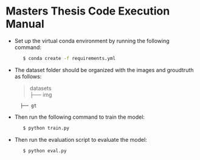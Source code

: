 # Masters Thesis Code Execution Manual

 - Set up the virtual conda environment by running the following command:
    
     ```sh
        $ conda create -f requirements.yml
     ```


 - The dataset folder should be organized with the images and groudtruth as follows:

     >  datasets  
         ├── img
         
         ├── gt
         
     

 - Then run the following command to train the model:

     ```sh
        $ python train.py
     ```

 - Then run the evaluation script to evaluate the model:

     ```sh
        $ python eval.py
     ```



